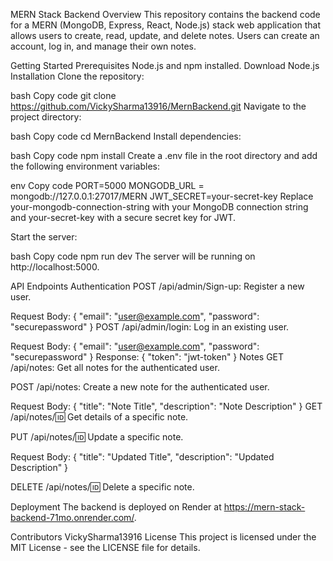 MERN Stack Backend
Overview
This repository contains the backend code for a MERN (MongoDB, Express, React, Node.js) stack web application that allows users to create, read, update, and delete notes. Users can create an account, log in, and manage their own notes.

Getting Started
Prerequisites
Node.js and npm installed. Download Node.js
Installation
Clone the repository:

bash
Copy code
git clone https://github.com/VickySharma13916/MernBackend.git
Navigate to the project directory:

bash
Copy code
cd MernBackend
Install dependencies:

bash
Copy code
npm install
Create a .env file in the root directory and add the following environment variables:

env
Copy code
PORT=5000
MONGODB_URL = mongodb://127.0.0.1:27017/MERN
JWT_SECRET=your-secret-key
Replace your-mongodb-connection-string with your MongoDB connection string and your-secret-key with a secure secret key for JWT.

Start the server:

bash
Copy code
npm run dev
The server will be running on http://localhost:5000.

API Endpoints
Authentication
POST /api/admin/Sign-up: Register a new user.

Request Body: { "email": "user@example.com", "password": "securepassword" }
POST /api/admin/login: Log in an existing user.

Request Body: { "email": "user@example.com", "password": "securepassword" }
Response: { "token": "jwt-token" }
Notes
GET /api/notes: Get all notes for the authenticated user.

POST /api/notes: Create a new note for the authenticated user.

Request Body: { "title": "Note Title", "description": "Note Description" }
GET /api/notes/:id: Get details of a specific note.

PUT /api/notes/:id: Update a specific note.

Request Body: { "title": "Updated Title", "description": "Updated Description" }

DELETE /api/notes/:id: Delete a specific note.

Deployment
The backend is deployed on Render at https://mern-stack-backend-71mo.onrender.com/.

Contributors
VickySharma13916
License
This project is licensed under the MIT License - see the LICENSE file for details.
